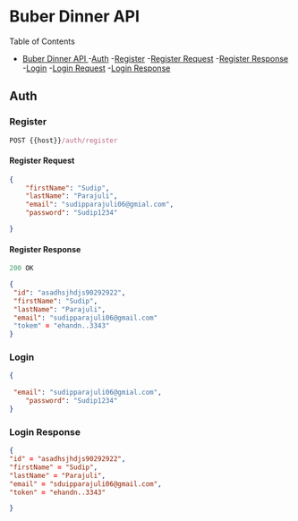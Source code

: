 # Buber Dinner API

Table of Contents
- [Buber Dinner API ](#buber-dinner-api)
	-[Auth](#auth)
		-[Register](#register)
			-[Register Request](#register-request)
			-[Register Response](#register-response)
		-[Login](#login)
			-[Login Request](#login-request)
			-[Login Response](#login-response)

## Auth

### Register

```js
POST {{host}}/auth/register
```

#### Register Request

```json
{
	"firstName": "Sudip",
	"lastName": "Parajuli",
	"email": "sudipparajuli06@gmial.com",
	"password": "Sudip1234"

}
```

#### Register Response

```js
200 OK
```

```json
{
 "id": "asadhsjhdjs90292922",
 "firstName": "Sudip",
 "lastName": "Parajuli",
 "email": "sudipparajuli06@gmail.com"
 "tokem" = "ehandn..3343"
}
``` 

### Login
```json
{
 
 "email": "sudipparajuli06@gmial.com",
	"password": "Sudip1234"
}
``` 


### Login Response

```json
{
"id" = "asadhsjhdjs90292922",
"firstName" = "Sudip",
"lastName" = "Parajuli",
"email" = "sduipparajuli06@gmail.com",
"token" = "ehandn..3343"

}
```
